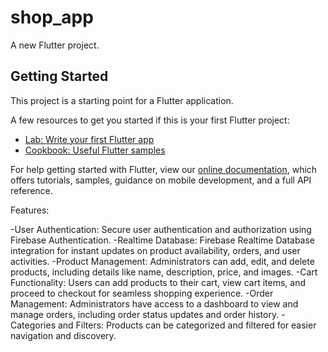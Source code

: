 # shop_app

A new Flutter project.

## Getting Started

This project is a starting point for a Flutter application.

A few resources to get you started if this is your first Flutter project:

- [Lab: Write your first Flutter app](https://flutter.dev/docs/get-started/codelab)
- [Cookbook: Useful Flutter samples](https://flutter.dev/docs/cookbook)

For help getting started with Flutter, view our
[online documentation](https://flutter.dev/docs), which offers tutorials,
samples, guidance on mobile development, and a full API reference.

Features:

-User Authentication: Secure user authentication and authorization using Firebase Authentication.
-Realtime Database: Firebase Realtime Database integration for instant updates on product availability, orders, and user activities.
-Product Management: Administrators can add, edit, and delete products, including details like name, description, price, and images.
-Cart Functionality: Users can add products to their cart, view cart items, and proceed to checkout for seamless shopping experience.
-Order Management: Administrators have access to a dashboard to view and manage orders, including order status updates and order history.
-Categories and Filters: Products can be categorized and filtered for easier navigation and discovery.
